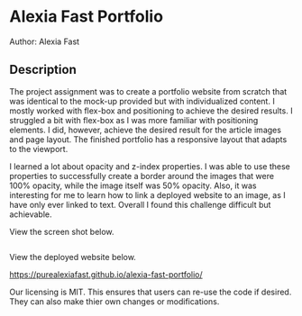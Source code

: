 # Alexia Fast Portfolio 

Author: Alexia Fast

## Description

The project assignment was to create a portfolio website from scratch that was identical to the mock-up provided but with individualized content. I mostly worked with flex-box and positioning to achieve the desired results. I struggled a bit with flex-box as I was more familiar with positioning elements. I did, however, achieve the desired result for the article images and page layout. The finished portfolio has a responsive layout that adapts to the viewport. 

I learned a lot about opacity and z-index properties. I was able to use these properties to successfully create a border around the images that were 100% opacity, while the image itself was 50% opacity. Also, it was interesting for me to learn how to link a deployed website to an image, as I have only ever linked to text. Overall I found this challenge difficult but achievable.

View the screen shot below.

<img src="">

View the deployed website below.

https://purealexiafast.github.io/alexia-fast-portfolio/


Our licensing is MIT. This ensures that users can re-use the code if desired. They can also make thier own changes or modifications.


